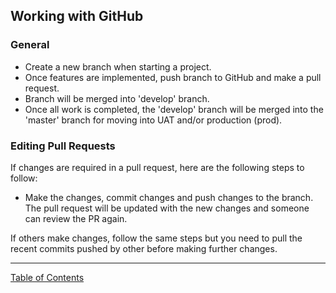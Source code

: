 
## Working with GitHub

### General
- Create a new branch when starting a project.
- Once features are implemented, push branch to GitHub and make a pull request.
- Branch will be merged into 'develop' branch.
- Once all work is completed, the 'develop' branch will be merged into the 'master' branch for moving into UAT and/or production (prod).

### Editing Pull Requests
If changes are required in a pull request, here are the following steps to follow:
- Make the changes, commit changes and push changes to the branch. The pull request will be updated with the new changes and someone can review the PR again.

If others make changes, follow the same steps but you need to pull the recent commits pushed by other before making further changes.

***
[Table of Contents](../README.md)